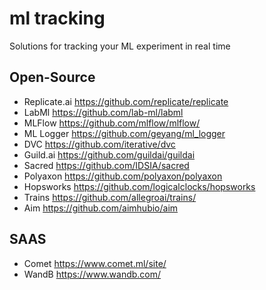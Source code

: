 # ml tracking

Solutions for tracking your ML experiment in real time

## Open-Source

* Replicate.ai https://github.com/replicate/replicate
* LabMl https://github.com/lab-ml/labml
* MLFlow https://github.com/mlflow/mlflow/
* ML Logger https://github.com/geyang/ml_logger
* DVC https://github.com/iterative/dvc
* Guild.ai https://github.com/guildai/guildai
* Sacred https://github.com/IDSIA/sacred
* Polyaxon https://github.com/polyaxon/polyaxon
* Hopsworks https://github.com/logicalclocks/hopsworks
* Trains https://github.com/allegroai/trains/
* Aim https://github.com/aimhubio/aim

## SAAS

* Comet https://www.comet.ml/site/
* WandB https://www.wandb.com/
